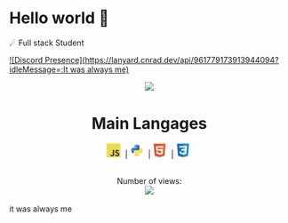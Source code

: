 # Hello world 👋

☄ Full stack Student

[![Discord Presence](https://lanyard.cnrad.dev/api/961779173913944094?idleMessage=:It was always me)](https://discord.com/users/961779173913944094)

<p align="center">
  <img src="https://i.pinimg.com/originals/34/16/fc/3416fc4113b69a0bf1cc75a772c4b5c4.gif">
</p>


<h1 align="center">Main Langages</h1>

<p align="center"> 
  <code><img height="25" src="https://raw.githubusercontent.com/github/explore/80688e429a7d4ef2fca1e82350fe8e3517d3494d/topics/javascript/javascript.png"></code>&nbsp; |
  <code><img height="25" src="https://raw.githubusercontent.com/devicons/devicon/master/icons/python/python-original.svg"></code>&nbsp; |
  <code><img height="25" src="https://raw.githubusercontent.com/devicons/devicon/master/icons/html5/html5-original.svg"></code>&nbsp; |
  <code><img height="25" src="https://raw.githubusercontent.com/devicons/devicon/master/icons/css3/css3-original.svg"></code>&nbsp;
</p>





<p align="center">
    <br>Number of views: <br>
    <img src="https://profile-counter.glitch.me/itwasDelta/count.svg" />
</p>


it was always me
